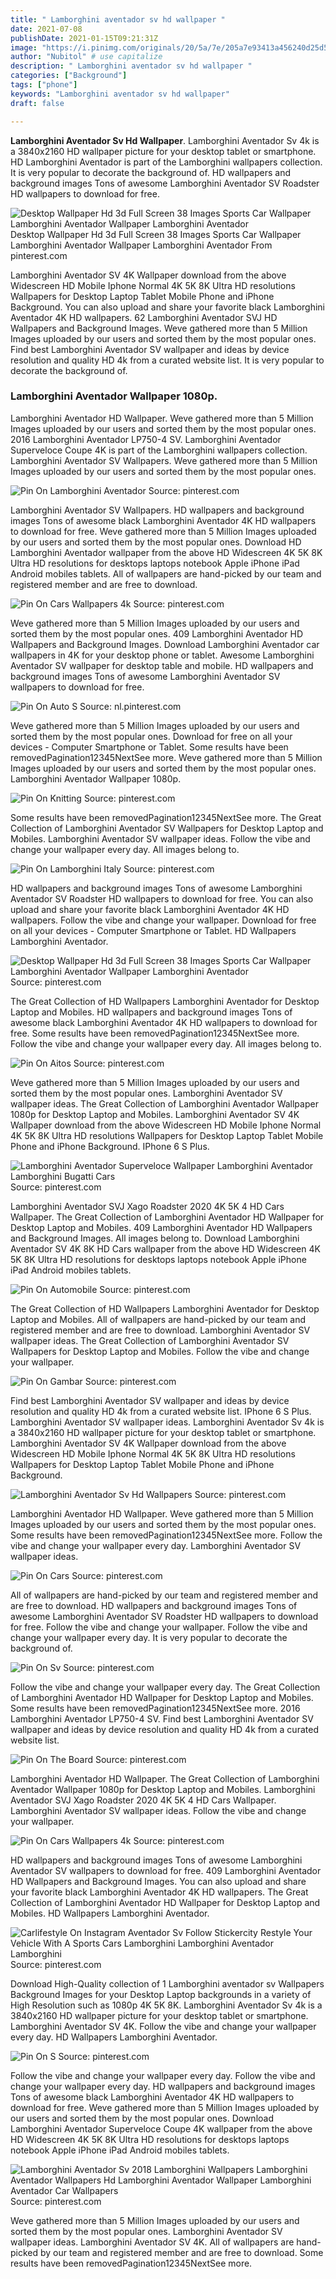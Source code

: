 ```yaml
---
title: " Lamborghini aventador sv hd wallpaper "
date: 2021-07-08
publishDate: 2021-01-15T09:21:31Z
image: "https://i.pinimg.com/originals/20/5a/7e/205a7e93413a456240d25d55e01b5819.jpg"
author: "Nubitol" # use capitalize
description: " Lamborghini aventador sv hd wallpaper "
categories: ["Background"]
tags: ["phone"]
keywords: "Lamborghini aventador sv hd wallpaper"
draft: false

---
```



**Lamborghini Aventador Sv Hd Wallpaper**. Lamborghini Aventador Sv 4k is a 3840x2160 HD wallpaper picture for your desktop tablet or smartphone. HD Lamborghini Aventador is part of the Lamborghini wallpapers collection. It is very popular to decorate the background of. HD wallpapers and background images Tons of awesome Lamborghini Aventador SV Roadster HD wallpapers to download for free.

![Desktop Wallpaper Hd 3d Full Screen 38 Images Sports Car Wallpaper Lamborghini Aventador Wallpaper Lamborghini Aventador](https://i.pinimg.com/originals/9c/97/88/9c9788386c1a7f90133e0e44973e48f4.jpg "Desktop Wallpaper Hd 3d Full Screen 38 Images Sports Car Wallpaper Lamborghini Aventador Wallpaper Lamborghini Aventador")
Desktop Wallpaper Hd 3d Full Screen 38 Images Sports Car Wallpaper Lamborghini Aventador Wallpaper Lamborghini Aventador From pinterest.com


Lamborghini Aventador SV 4K Wallpaper download from the above Widescreen HD Mobile Iphone Normal 4K 5K 8K Ultra HD resolutions Wallpapers for Desktop Laptop Tablet Mobile Phone and iPhone Background. You can also upload and share your favorite black Lamborghini Aventador 4K HD wallpapers. 62 Lamborghini Aventador SVJ HD Wallpapers and Background Images. Weve gathered more than 5 Million Images uploaded by our users and sorted them by the most popular ones. Find best Lamborghini Aventador SV wallpaper and ideas by device resolution and quality HD 4k from a curated website list. It is very popular to decorate the background of.

### Lamborghini Aventador Wallpaper 1080p.

Lamborghini Aventador HD Wallpaper. Weve gathered more than 5 Million Images uploaded by our users and sorted them by the most popular ones. 2016 Lamborghini Aventador LP750-4 SV. Lamborghini Aventador Superveloce Coupe 4K is part of the Lamborghini wallpapers collection. Lamborghini Aventador SV Wallpapers. Weve gathered more than 5 Million Images uploaded by our users and sorted them by the most popular ones.


![Pin On Lamborghini Aventador](https://i.pinimg.com/originals/4b/29/ee/4b29eedbf441a964a03f52bb578dbf44.jpg "Pin On Lamborghini Aventador")
Source: pinterest.com

Lamborghini Aventador SV Wallpapers. HD wallpapers and background images Tons of awesome black Lamborghini Aventador 4K HD wallpapers to download for free. Weve gathered more than 5 Million Images uploaded by our users and sorted them by the most popular ones. Download HD Lamborghini Aventador wallpaper from the above HD Widescreen 4K 5K 8K Ultra HD resolutions for desktops laptops notebook Apple iPhone iPad Android mobiles tablets. All of wallpapers are hand-picked by our team and registered member and are free to download.

![Pin On Cars Wallpapers 4k](https://i.pinimg.com/originals/fa/ff/02/faff0225ae63c38d8bc17a1cb2aa5675.jpg "Pin On Cars Wallpapers 4k")
Source: pinterest.com

Weve gathered more than 5 Million Images uploaded by our users and sorted them by the most popular ones. 409 Lamborghini Aventador HD Wallpapers and Background Images. Download Lamborghini Aventador car wallpapers in 4K for your desktop phone or tablet. Awesome Lamborghini Aventador SV wallpaper for desktop table and mobile. HD wallpapers and background images Tons of awesome Lamborghini Aventador SV wallpapers to download for free.

![Pin On Auto S](https://i.pinimg.com/originals/d7/1d/da/d71dda1bcf0d34be48a9e5b4ba43c9f9.jpg "Pin On Auto S")
Source: nl.pinterest.com

Weve gathered more than 5 Million Images uploaded by our users and sorted them by the most popular ones. Download for free on all your devices - Computer Smartphone or Tablet. Some results have been removedPagination12345NextSee more. Weve gathered more than 5 Million Images uploaded by our users and sorted them by the most popular ones. Lamborghini Aventador Wallpaper 1080p.

![Pin On Knitting](https://i.pinimg.com/736x/5e/da/88/5eda88ded13fa48273a4d0c0f29057c8.jpg "Pin On Knitting")
Source: pinterest.com

Some results have been removedPagination12345NextSee more. The Great Collection of Lamborghini Aventador SV Wallpapers for Desktop Laptop and Mobiles. Lamborghini Aventador SV wallpaper ideas. Follow the vibe and change your wallpaper every day. All images belong to.

![Pin On Lamborghini Italy](https://i.pinimg.com/originals/19/42/9f/19429fc2f3a9bb47df20e5393eadb4a0.jpg "Pin On Lamborghini Italy")
Source: pinterest.com

HD wallpapers and background images Tons of awesome Lamborghini Aventador SV Roadster HD wallpapers to download for free. You can also upload and share your favorite black Lamborghini Aventador 4K HD wallpapers. Follow the vibe and change your wallpaper. Download for free on all your devices - Computer Smartphone or Tablet. HD Wallpapers Lamborghini Aventador.

![Desktop Wallpaper Hd 3d Full Screen 38 Images Sports Car Wallpaper Lamborghini Aventador Wallpaper Lamborghini Aventador](https://i.pinimg.com/originals/9c/97/88/9c9788386c1a7f90133e0e44973e48f4.jpg "Desktop Wallpaper Hd 3d Full Screen 38 Images Sports Car Wallpaper Lamborghini Aventador Wallpaper Lamborghini Aventador")
Source: pinterest.com

The Great Collection of HD Wallpapers Lamborghini Aventador for Desktop Laptop and Mobiles. HD wallpapers and background images Tons of awesome black Lamborghini Aventador 4K HD wallpapers to download for free. Some results have been removedPagination12345NextSee more. Follow the vibe and change your wallpaper every day. All images belong to.

![Pin On Aitos](https://i.pinimg.com/736x/7d/1c/00/7d1c00f993b321cb6b1e7b6b7e5e7c84.jpg "Pin On Aitos")
Source: pinterest.com

Weve gathered more than 5 Million Images uploaded by our users and sorted them by the most popular ones. Lamborghini Aventador SV wallpaper ideas. The Great Collection of Lamborghini Aventador Wallpaper 1080p for Desktop Laptop and Mobiles. Lamborghini Aventador SV 4K Wallpaper download from the above Widescreen HD Mobile Iphone Normal 4K 5K 8K Ultra HD resolutions Wallpapers for Desktop Laptop Tablet Mobile Phone and iPhone Background. IPhone 6 S Plus.

![Lamborghini Aventador Superveloce Wallpaper Lamborghini Aventador Lamborghini Bugatti Cars](https://i.pinimg.com/originals/78/a0/1c/78a01c9ce07b5b7d7eb0c518b54ed692.jpg "Lamborghini Aventador Superveloce Wallpaper Lamborghini Aventador Lamborghini Bugatti Cars")
Source: pinterest.com

Lamborghini Aventador SVJ Xago Roadster 2020 4K 5K 4 HD Cars Wallpaper. The Great Collection of Lamborghini Aventador HD Wallpaper for Desktop Laptop and Mobiles. 409 Lamborghini Aventador HD Wallpapers and Background Images. All images belong to. Download Lamborghini Aventador SV 4K 8K HD Cars wallpaper from the above HD Widescreen 4K 5K 8K Ultra HD resolutions for desktops laptops notebook Apple iPhone iPad Android mobiles tablets.

![Pin On Automobile](https://i.pinimg.com/originals/4d/1e/15/4d1e15da3305492202b5a075b43f54df.jpg "Pin On Automobile")
Source: pinterest.com

The Great Collection of HD Wallpapers Lamborghini Aventador for Desktop Laptop and Mobiles. All of wallpapers are hand-picked by our team and registered member and are free to download. Lamborghini Aventador SV wallpaper ideas. The Great Collection of Lamborghini Aventador SV Wallpapers for Desktop Laptop and Mobiles. Follow the vibe and change your wallpaper.

![Pin On Gambar](https://i.pinimg.com/originals/d9/8f/07/d98f078a6daeb169c5edd6271445d6d8.jpg "Pin On Gambar")
Source: pinterest.com

Find best Lamborghini Aventador SV wallpaper and ideas by device resolution and quality HD 4k from a curated website list. IPhone 6 S Plus. Lamborghini Aventador SV wallpaper ideas. Lamborghini Aventador Sv 4k is a 3840x2160 HD wallpaper picture for your desktop tablet or smartphone. Lamborghini Aventador SV 4K Wallpaper download from the above Widescreen HD Mobile Iphone Normal 4K 5K 8K Ultra HD resolutions Wallpapers for Desktop Laptop Tablet Mobile Phone and iPhone Background.

![Lamborghini Aventador Sv Hd Wallpapers](https://i.pinimg.com/originals/8b/3d/36/8b3d36d8d70ad8cb4b2a43856bdf3d7b.jpg "Lamborghini Aventador Sv Hd Wallpapers")
Source: pinterest.com

Lamborghini Aventador HD Wallpaper. Weve gathered more than 5 Million Images uploaded by our users and sorted them by the most popular ones. Some results have been removedPagination12345NextSee more. Follow the vibe and change your wallpaper every day. Lamborghini Aventador SV wallpaper ideas.

![Pin On Cars](https://i.pinimg.com/originals/7b/3f/f0/7b3ff07f47aea5f76aa9e09fd27c7d2b.jpg "Pin On Cars")
Source: pinterest.com

All of wallpapers are hand-picked by our team and registered member and are free to download. HD wallpapers and background images Tons of awesome Lamborghini Aventador SV Roadster HD wallpapers to download for free. Follow the vibe and change your wallpaper. Follow the vibe and change your wallpaper every day. It is very popular to decorate the background of.

![Pin On Sv](https://i.pinimg.com/originals/fc/bc/43/fcbc43289ec67372461e75afb40f7016.jpg "Pin On Sv")
Source: pinterest.com

Follow the vibe and change your wallpaper every day. The Great Collection of Lamborghini Aventador HD Wallpaper for Desktop Laptop and Mobiles. Some results have been removedPagination12345NextSee more. 2016 Lamborghini Aventador LP750-4 SV. Find best Lamborghini Aventador SV wallpaper and ideas by device resolution and quality HD 4k from a curated website list.

![Pin On The Board](https://i.pinimg.com/originals/47/76/10/477610c61b5efe0b76f33b3972b880ad.jpg "Pin On The Board")
Source: pinterest.com

Lamborghini Aventador HD Wallpaper. The Great Collection of Lamborghini Aventador Wallpaper 1080p for Desktop Laptop and Mobiles. Lamborghini Aventador SVJ Xago Roadster 2020 4K 5K 4 HD Cars Wallpaper. Lamborghini Aventador SV wallpaper ideas. Follow the vibe and change your wallpaper.

![Pin On Cars Wallpapers 4k](https://i.pinimg.com/originals/4e/aa/d6/4eaad6399de8426a9480d9107bd2b54b.jpg "Pin On Cars Wallpapers 4k")
Source: pinterest.com

HD wallpapers and background images Tons of awesome Lamborghini Aventador SV wallpapers to download for free. 409 Lamborghini Aventador HD Wallpapers and Background Images. You can also upload and share your favorite black Lamborghini Aventador 4K HD wallpapers. The Great Collection of Lamborghini Aventador HD Wallpaper for Desktop Laptop and Mobiles. HD Wallpapers Lamborghini Aventador.

![Carlifestyle On Instagram Aventador Sv Follow Stickercity Restyle Your Vehicle With A Sports Cars Lamborghini Lamborghini Aventador Lamborghini](https://i.pinimg.com/originals/5c/ab/70/5cab70927c06abdf5cbe710b5084837d.jpg "Carlifestyle On Instagram Aventador Sv Follow Stickercity Restyle Your Vehicle With A Sports Cars Lamborghini Lamborghini Aventador Lamborghini")
Source: pinterest.com

Download High-Quality collection of 1 Lamborghini aventador sv Wallpapers Background Images for your Desktop Laptop backgrounds in a variety of High Resolution such as 1080p 4K 5K 8K. Lamborghini Aventador Sv 4k is a 3840x2160 HD wallpaper picture for your desktop tablet or smartphone. Lamborghini Aventador SV 4K. Follow the vibe and change your wallpaper every day. HD Wallpapers Lamborghini Aventador.

![Pin On S](https://i.pinimg.com/originals/f9/c3/99/f9c39979248ce7f618c2f4b0dfcd804e.jpg "Pin On S")
Source: pinterest.com

Follow the vibe and change your wallpaper every day. Follow the vibe and change your wallpaper every day. HD wallpapers and background images Tons of awesome black Lamborghini Aventador 4K HD wallpapers to download for free. Weve gathered more than 5 Million Images uploaded by our users and sorted them by the most popular ones. Download Lamborghini Aventador Superveloce Coupe 4K wallpaper from the above HD Widescreen 4K 5K 8K Ultra HD resolutions for desktops laptops notebook Apple iPhone iPad Android mobiles tablets.

![Lamborghini Aventador Sv 2018 Lamborghini Wallpapers Lamborghini Aventador Wallpapers Hd Lamborghini Aventador Wallpaper Lamborghini Aventador Car Wallpapers](https://i.pinimg.com/originals/20/5a/7e/205a7e93413a456240d25d55e01b5819.jpg "Lamborghini Aventador Sv 2018 Lamborghini Wallpapers Lamborghini Aventador Wallpapers Hd Lamborghini Aventador Wallpaper Lamborghini Aventador Car Wallpapers")
Source: pinterest.com

Weve gathered more than 5 Million Images uploaded by our users and sorted them by the most popular ones. Lamborghini Aventador SV wallpaper ideas. Lamborghini Aventador SV 4K. All of wallpapers are hand-picked by our team and registered member and are free to download. Some results have been removedPagination12345NextSee more.

